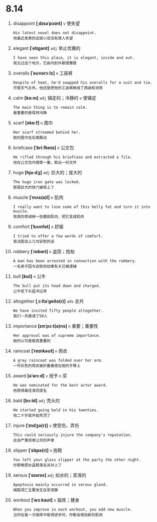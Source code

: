 # 8.14












1. disappoint **[ˌdɪsəˈpɔɪnt]** `v` 使失望
    ```
    His latest novel does not disappoint.
    他最近发表的这部小说没有使人失望
    ```

2. elegant **[ˈelɪɡənt]** `adj` 举止优雅的
    ```
    I have seen this place, it is elegant, inside and out.
    我见过这个地方，它由内到外都很雅致
    ```

3. overalls **[ˈəʊvərɔːlz]** `n` 工装裤
    ```
    Despite of heat, he'd swapped his overalls for a suit and tie.
    尽管天气炎热，他还是把他的工装裤换成了西装和领带
    ```

4. calm **[kɑːm]** `adj` 镇定的；冷静的 `v` 使镇定
    ```
    The main thing is to remain calm.
    最重要的是保持冷静
    ```

5. scarf **[skɑːf]** `n` 围巾
    ```
    Her scarf streamed behind her.
    她的围巾在后面飘动
    ```

6. briefcase **[ˈbriːfkeɪs]** `n` 公文包
    ```
    He rifled through his briefcase and extracted a file.
    他在公文包内搜索一番，取出一份文件
    ```

7. huge **[hjuːdʒ]** `adj` 巨大的；庞大的
    ```
    The huge iron gate was locked.
    那扇巨大的铁门被锁上了
    ```

8. muscle **[ˈmʌs(ə)l]** `n` 肌肉
    ```
    I really want to lose some of this belly fat and turn it into muscle.
    我真的想减掉一些腹部肌肉，把它变成肌肉
    ```

9. comfort **[ˈkʌmfət]** `n` 舒服
    ```
    I tried to offer a few words of comfort.
    我试图说上几句安慰的话
    ```

10. robbery **[ˈrɒbəri]** `n` 盗窃；抢劫
    ```
    A man has been arrested in connection with the robbery.
    一名男子因与这桩抢劫案有关已被逮捕
    ```

11. bull **[bʊl]** `n` 公牛
    ```
    The bull put its head down and charged.
    公牛低下头猛冲过来
    ```

12. altogether **[ˌɔːltəˈɡeðə(r)]** `adv` 总共
    ```
    We have invited fifty people altogether.
    我们一共邀请了50人
    ```

13. importance **[ɪmˈpɔːt(ə)ns]** `n` 重要；重要性
    ```
    Her approval was of supreme importance.
    她的认可是极其重要的
    ```

14. raincoat **[ˈreɪnkəʊt]** `n` 雨衣
    ```
    A grey raincoat was folded over her arm.
    一件灰色的雨衣被折叠着搭在她的手臂上
    ```

15. award **[əˈwɔːd]** `v` 授予 `n` 奖
    ```
    He was nominated for the best actor award.
    他获得最佳演员提名
    ```

16. bald **[bɔːld]** `adj` 秃头的
    ```
    He started going bald in his twenties.
    他二十岁就开始秃顶了
    ```

17. injure **[ˈɪndʒə(r)]** `v` 使受伤，弄伤
    ```
    This could seriously injure the company's reputation.
    这会严重损害公司的声誉
    ```

18. slipper **[ˈslɪpə(r)]** `n` 拖鞋
    ```
    You left your glass slipper at the party the other night.
    你那晚把水晶鞋落在派对上了
    ```

19. serous **[ˈsɪərəs]** `adj` 如水的；浆液的
    ```
    Apoptosis mainly occurred in serous gland.
    细胞凋亡主要发生在浆液腺
    ```

20. workout **[ˈwɜːkaʊt]** `n` 锻炼；健身
    ```
    When you improve in each workout, you add new muscle.
    当你在每一次锻炼中取得进步时，你都会增加新的肌肉
    ```
